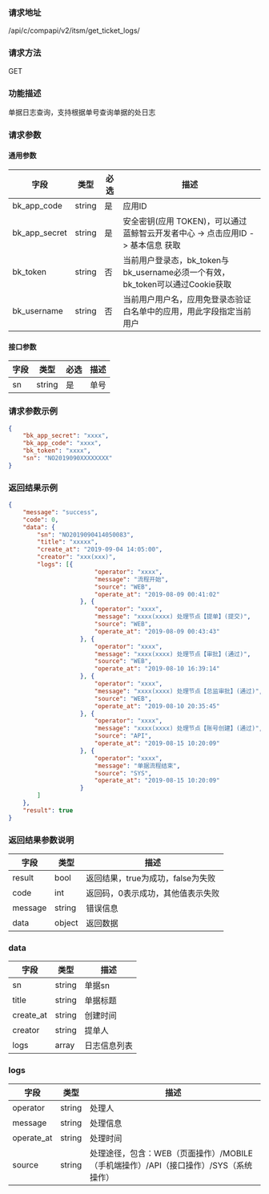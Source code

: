 
### 请求地址

/api/c/compapi/v2/itsm/get_ticket_logs/



### 请求方法

GET


### 功能描述

单据日志查询，支持根据单号查询单据的处日志

### 请求参数


#### 通用参数

| 字段 | 类型 | 必选 |  描述 |
|-----------|------------|--------|------------|
| bk_app_code  |  string    | 是 | 应用ID     |
| bk_app_secret|  string    | 是 | 安全密钥(应用 TOKEN)，可以通过 蓝鲸智云开发者中心 -&gt; 点击应用ID -&gt; 基本信息 获取 |
| bk_token     |  string    | 否 | 当前用户登录态，bk_token与bk_username必须一个有效，bk_token可以通过Cookie获取 |
| bk_username  |  string    | 否 | 当前用户用户名，应用免登录态验证白名单中的应用，用此字段指定当前用户 |

#### 接口参数

| 字段        | 类型     | 必选  | 描述                         |
| --------- | ------ | --- | -------------------------- |
| sn        | string | 是   | 单号                       |

### 请求参数示例

```json
{  
    "bk_app_secret": "xxxx", 
    "bk_app_code": "xxxx", 
    "bk_token": "xxxx", 
    "sn": "NO2019090XXXXXXXX"
}  
```

### 返回结果示例

```json
{
    "message": "success",
    "code": 0,
    "data": {
        "sn": "NO2019090414050083",
        "title": "xxxxx",
        "create_at": "2019-09-04 14:05:00",
        "creator": "xxx(xxx)",
        "logs": [{
						"operator": "xxxx",
						"message": "流程开始",
						"source": "WEB",
						"operate_at": "2019-08-09 00:41:02"
					}, {
						"operator": "xxxx",
						"message": "xxxx(xxxx) 处理节点【提单】(提交)",
						"source": "WEB",
						"operate_at": "2019-08-09 00:43:43"
					}, {
						"operator": "xxxx",
						"message": "xxxx(xxxx) 处理节点【审批】(通过)",
						"source": "WEB",
						"operate_at": "2019-08-10 16:39:14"
					}, {
						"operator": "xxxx",
						"message": "xxxx(xxxx) 处理节点【总监审批】(通过)",
						"source": "WEB",
						"operate_at": "2019-08-10 20:35:45"
					}, {
						"operator": "xxxx",
						"message": "xxxx(xxxx) 处理节点【账号创建】(通过)",
						"source": "API",
						"operate_at": "2019-08-15 10:20:09"
					}, {
						"operator": "xxxx",
						"message": "单据流程结束",
						"source": "SYS",
						"operate_at": "2019-08-15 10:20:09"
					}
        ]
    },
    "result": true
}
```

### 返回结果参数说明

| 字段      | 类型        | 描述                      |
| ------- | --------- | ----------------------- |
| result  | bool      | 返回结果，true为成功，false为失败   |
| code    | int       | 返回码，0表示成功，其他值表示失败       |
| message | string    | 错误信息                    |
| data    | object    | 返回数据 |

### data

| 字段                     | 类型     | 描述       |
| ---------------------- | ------ | -------- |
| sn                     | string | 单据sn     |
| title                  | string | 单据标题     |
| create_at              | string | 创建时间     |
| creator                | string | 提单人      |
| logs              | array    | 日志信息列表    |

### logs

| 字段              | 类型         | 描述         |
| --------------- | ---------- | ---------- |
| operator              | string        | 处理人       |
| message        | string     | 处理信息     |
| operate_at            | string     | 处理时间       |
| source            | string     | 处理途径，包含：WEB（页面操作）/MOBILE（手机端操作）/API（接口操作）/SYS（系统操作）       |
